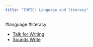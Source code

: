 ```yaml
---
title: "TOPIC: Language and literacy"
---
```


#language #literacy
- [Talk for Writing](cpd/langlit/talk-for-writing.md)
- [Sounds Write](cpd/langlit/sounds-write.md)